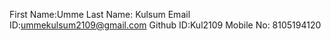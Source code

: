 First Name:Umme
Last Name: Kulsum
Email ID:ummekulsum2109@gmail.com
Github ID:Kul2109
Mobile No: 8105194120
